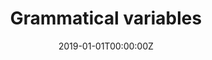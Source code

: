 ---
title: "Grammatical variables"  # Add a page title.
summary: "Grammatical variables"  # Add a page description.
date: "2019-01-01T00:00:00Z"  # Add today's date.
type: "widget_page"  # Page type is a Widget Page
---